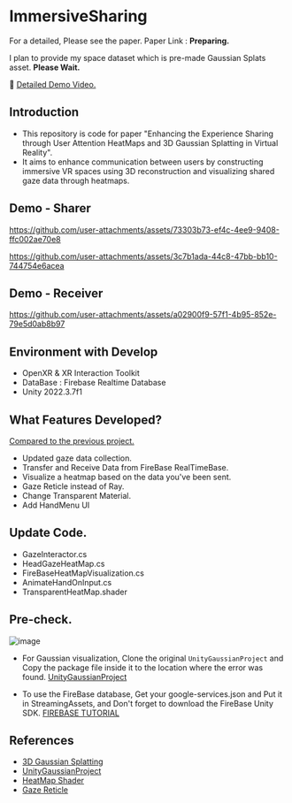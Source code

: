 # ImmersiveSharing
For a detailed, Please see the paper. Paper Link : **Preparing.**

I plan to provide my space dataset which is pre-made Gaussian Splats asset. **Please Wait.**

🎥 [Detailed Demo Video.](https://www.youtube.com/watch?v=FXJdRBDzgeY)

## Introduction
- This repository is code for paper "Enhancing the Experience Sharing through User Attention HeatMaps and 3D Gaussian Splatting in Virtual Reality".
- It aims to enhance communication between users by constructing immersive VR spaces using 3D reconstruction and visualizing shared gaze data through heatmaps. 

## Demo - Sharer
https://github.com/user-attachments/assets/73303b73-ef4c-4ee9-9408-ffc002ae70e8

https://github.com/user-attachments/assets/3c7b1ada-44c8-47bb-bb10-744754e6acea

## Demo - Receiver
https://github.com/user-attachments/assets/a02900f9-57f1-4b95-852e-79e5d0ab8b97


 ## Environment with Develop
- OpenXR & XR Interaction Toolkit
- DataBase : Firebase Realtime Database
- Unity 2022.3.7f1

 ## What Features Developed?
 [Compared to the previous project.](https://youtu.be/bYPWlAqcOMY)
- Updated gaze data collection.
- Transfer and Receive Data from FireBase RealTimeBase.
- Visualize a heatmap based on the data you've been sent.
- Gaze Reticle instead of Ray.
- Change Transparent Material.
- Add HandMenu UI

 ## Update Code.
- GazeInteractor.cs
- HeadGazeHeatMap.cs
- FireBaseHeatMapVisualization.cs
- AnimateHandOnInput.cs
- TransparentHeatMap.shader

 ## Pre-check.
![image](https://github.com/user-attachments/assets/977cf570-8976-47ab-9cbd-bd33bd1e15d3)

- For Gaussian visualization, Clone the original `UnityGaussianProject` and Copy the package file inside it to the location where the error was found. [UnityGaussianProject](https://github.com/aras-p/UnityGaussianSplatting)

- To use the FireBase database, Get your google-services.json and Put it in StreamingAssets, and Don't forget to download the FireBase Unity SDK. [FIREBASE TUTORIAL](https://www.youtube.com/watch?v=hAa5exkTsKI&t=344s)
  
 ## References
- [3D Gaussian Splatting](https://github.com/graphdeco-inria/gaussian-splatting)
- [UnityGaussianProject](https://github.com/aras-p/UnityGaussianSplatting)
- [HeatMap Shader](https://github.com/ericalbers/UnityHeatmapShader?tab=readme-ov-file)
- [Gaze Reticle](https://assetstore.unity.com/packages/tools/camera/vr-gaze-interaction-system-241337)
